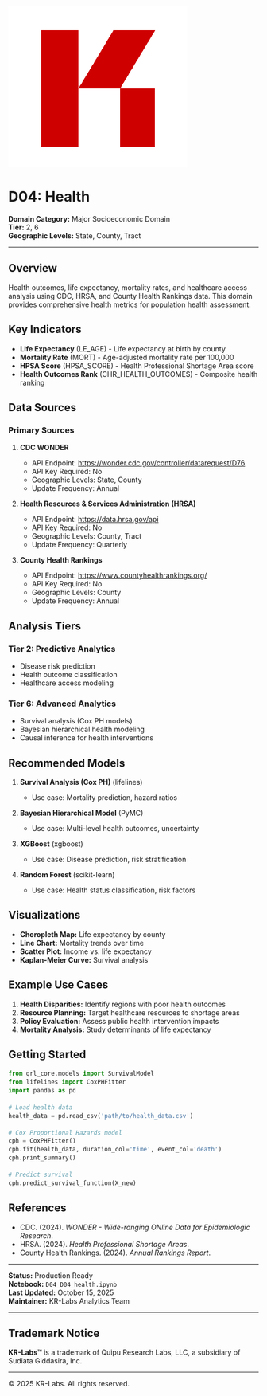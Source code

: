 ![KR-Labs](../../../assets/images/KRLabs_WebLogo.png)

# D04: Health

**Domain Category:** Major Socioeconomic Domain  
**Tier:** 2, 6  
**Geographic Levels:** State, County, Tract

---

## Overview

Health outcomes, life expectancy, mortality rates, and healthcare access analysis using CDC, HRSA, and County Health Rankings data. This domain provides comprehensive health metrics for population health assessment.

## Key Indicators

- **Life Expectancy** (LE_AGE) - Life expectancy at birth by county
- **Mortality Rate** (MORT) - Age-adjusted mortality rate per 100,000
- **HPSA Score** (HPSA_SCORE) - Health Professional Shortage Area score
- **Health Outcomes Rank** (CHR_HEALTH_OUTCOMES) - Composite health ranking

## Data Sources

### Primary Sources

1. **CDC WONDER**
   - API Endpoint: https://wonder.cdc.gov/controller/datarequest/D76
   - API Key Required: No
   - Geographic Levels: State, County
   - Update Frequency: Annual

2. **Health Resources & Services Administration (HRSA)**
   - API Endpoint: https://data.hrsa.gov/api
   - API Key Required: No
   - Geographic Levels: County, Tract
   - Update Frequency: Quarterly

3. **County Health Rankings**
   - API Endpoint: https://www.countyhealthrankings.org/
   - API Key Required: No
   - Geographic Levels: County
   - Update Frequency: Annual

## Analysis Tiers

### Tier 2: Predictive Analytics
- Disease risk prediction
- Health outcome classification
- Healthcare access modeling

### Tier 6: Advanced Analytics
- Survival analysis (Cox PH models)
- Bayesian hierarchical health modeling
- Causal inference for health interventions

## Recommended Models

1. **Survival Analysis (Cox PH)** (lifelines)
   - Use case: Mortality prediction, hazard ratios

2. **Bayesian Hierarchical Model** (PyMC)
   - Use case: Multi-level health outcomes, uncertainty

3. **XGBoost** (xgboost)
   - Use case: Disease prediction, risk stratification

4. **Random Forest** (scikit-learn)
   - Use case: Health status classification, risk factors

## Visualizations

- **Choropleth Map:** Life expectancy by county
- **Line Chart:** Mortality trends over time
- **Scatter Plot:** Income vs. life expectancy
- **Kaplan-Meier Curve:** Survival analysis

## Example Use Cases

1. **Health Disparities:** Identify regions with poor health outcomes
2. **Resource Planning:** Target healthcare resources to shortage areas
3. **Policy Evaluation:** Assess public health intervention impacts
4. **Mortality Analysis:** Study determinants of life expectancy

## Getting Started

```python
from qrl_core.models import SurvivalModel
from lifelines import CoxPHFitter
import pandas as pd

# Load health data
health_data = pd.read_csv('path/to/health_data.csv')

# Cox Proportional Hazards model
cph = CoxPHFitter()
cph.fit(health_data, duration_col='time', event_col='death')
cph.print_summary()

# Predict survival
cph.predict_survival_function(X_new)
```

## References

- CDC. (2024). *WONDER - Wide-ranging ONline Data for Epidemiologic Research*.
- HRSA. (2024). *Health Professional Shortage Areas*.
- County Health Rankings. (2024). *Annual Rankings Report*.

---

**Status:** Production Ready  
**Notebook:** `D04_D04_health.ipynb`  
**Last Updated:** October 15, 2025  
**Maintainer:** KR-Labs Analytics Team

---

## Trademark Notice

**KR-Labs™** is a trademark of Quipu Research Labs, LLC, a subsidiary of Sudiata Giddasira, Inc.

---

© 2025 KR-Labs. All rights reserved.

